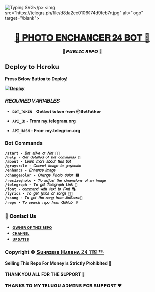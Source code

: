 ![Typing SVG](https://readme-typing-svg.herokuapp.com/?lines=𝐖𝐄𝐋𝐂𝐎𝐌𝐄+𝐓𝐎+🦋𝐏𝐇𝐎𝐓𝐎+𝐄𝐍𝐂𝐇𝐀𝐍𝐂𝐄𝐑+𝟐𝟒+𝐁𝐎𝐓🦋!;𝗖𝗥𝗘𝗔𝗧𝗘𝗗+𝗕𝗬+𝗧𝗘𝗔𝗠+𝐒𝐔𝐍𝐑𝐈𝐒𝐄𝐒+𝐇𝐀𝐑𝐒𝐇𝐀+𝟐𝟒✨!;🦋+𝐏𝐇𝐎𝐓𝐎+𝐄𝐍𝐂𝐇𝐀𝐍𝐂𝐄𝐑+𝟐𝟒+𝐁𝐎𝐓!)</p>
<img src="https://telegra.ph/file/d8da2ec0106074d9feb7c.jpg" alt="logo" target="/blank">

<h1 align="center">
 <b><a href="https://telegram.me/PHOTOENHANCER24BOT" target="/blank">🦋 𝐏𝐇𝐎𝐓𝐎 𝐄𝐍𝐂𝐇𝐀𝐍𝐂𝐄𝐑 𝟐𝟒 𝐁𝐎𝐓 🦋</a> 
</h1>

<p align="center">🌟 𝙋𝙐𝘽𝙇𝙄𝘾 𝙍𝙀𝙋𝙊 🌟</p>

## Deploy to Heroku

Press Below Button to Deploy!

[![Deploy](https://www.herokucdn.com/deploy/button.svg)](https://heroku.com/deploy?template=https://github.com/Aluval/PHOTOENHANCER24BOT)

###  **𝑅𝐸𝑄𝑈𝐼𝑅𝐸𝐷 𝑉𝐴𝑅𝐼𝐴𝐵𝐿𝐸𝑆** 

* `BOT_TOKEN`  - Get bot token from @BotFather

* `API_ID` - From my.telegram.org 

* `API_HASH` - From my.telegram.org 

### Bot Commands
 ```
/start - 𝐵𝑜𝑡 𝑎𝑙𝑖𝑣𝑒 𝑜𝑟 𝑁𝑜𝑡 🚶🏻
/help - 𝐺𝑒𝑡 𝑑𝑒𝑡𝑎𝑖𝑙𝑒𝑑 𝑜𝑓 𝑏𝑜𝑡 𝑐𝑜𝑚𝑚𝑎𝑛𝑑𝑠 📝
/about - 𝐿𝑒𝑎𝑟𝑛 𝑚𝑜𝑟𝑒 𝑎𝑏𝑜𝑢𝑡 𝑡ℎ𝑖𝑠 𝑏𝑜𝑡 
/grayscale - 𝐶𝑜𝑛𝑣𝑒𝑟𝑡 𝑖𝑚𝑎𝑔𝑒 𝑡𝑜 𝑔𝑟𝑎𝑦𝑠𝑐𝑎𝑙𝑒
/enhance - 𝐸𝑛ℎ𝑎𝑛𝑐𝑒 𝑖𝑚𝑎𝑔𝑒
/changecolor - 𝐶ℎ𝑎𝑛𝑔𝑒 𝑃ℎ𝑜𝑡𝑜 𝐶𝑜𝑙𝑜𝑟 🟥
/resizephoto - 𝑇𝑜 𝑎𝑑𝑗𝑢𝑠𝑡 𝑡ℎ𝑒 𝑑𝑖𝑚𝑒𝑛𝑠𝑖𝑜𝑛𝑠 𝑜𝑓 𝑎𝑛 𝑖𝑚𝑎𝑔𝑒
/telegraph - 𝑇𝑜 𝑔𝑒𝑡 𝑇𝑒𝑙𝑒𝑔𝑟𝑎𝑝ℎ 𝐿𝑖𝑛𝑘 🔗
/font - 𝑐𝑜𝑚𝑚𝑎𝑛𝑑 𝑤𝑖𝑡ℎ 𝑡𝑒𝑥𝑡 𝑡𝑜 𝐹𝑜𝑛𝑡 🔠
/lyrics - 𝑇𝑜 𝑔𝑒𝑡 𝑙𝑦𝑟𝑖𝑐𝑠 𝑜𝑓 𝑠𝑜𝑛𝑔𝑠 📝🎶
/ssong - 𝑇𝑜 𝑔𝑒𝑡 𝑡ℎ𝑒 𝑠𝑜𝑛𝑔 𝑓𝑟𝑜𝑚 𝐽𝑖𝑜𝑆𝑎𝑎𝑣𝑛🎵
/repo - 𝑇𝑜 𝑠𝑒𝑎𝑟𝑐ℎ 𝑟𝑒𝑝𝑜 𝑓𝑟𝑜𝑚 𝐺𝑖𝑡𝐻𝑢𝑏 🖇️

 ```

### 🔗 𝐂𝐨𝐧𝐭𝐚𝐜𝐭 𝐔𝐬
- [ ᴏᴡɴᴇʀ ᴏꜰ ᴛʜɪꜱ ʀᴇᴩᴏ](https://telegram.me/Sunrises_24)
- [ᴄʜᴀɴɴᴇʟ](https://telegram.me/sunriseseditsoffical6)
- [ᴜᴘᴅᴀᴛᴇs](https://telegram.me/Sunrises24BotUpdates)

### Copyright ©️ [𝗦ᴜɴʀɪ𝘀ᴇ𝘀 𝗛ᴀʀ𝘀ʜᴀ 𝟸𝟺 🇮🇳 ᵀᴱᴸ](https://telegram.me/Sunrises_24)

<b>Selling This Repo For Money Is Strictly Prohibited 🚫</b>

#### THANK YOU ALL FOR THE SUPPORT 💫
#### 𝗧𝗛𝗔𝗡𝗞𝗦 𝗧𝗢 𝗠𝗬 𝗧𝗘𝗟𝗨𝗚𝗨 𝗔𝗗𝗠𝗜𝗡𝗦 𝗙𝗢𝗥 𝗦𝗨𝗣𝗣𝗢𝗥𝗧 ❤️

